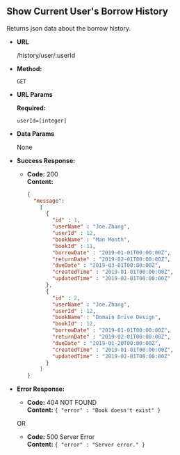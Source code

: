 **Show Current User's Borrow History**
----
  Returns json data about the borrow history.

* **URL**

  /history/user/:userId

* **Method:**

  `GET`
  
*  **URL Params**

   **Required:**
 
   `userId=[integer]`

* **Data Params**

  None

* **Success Response:**

  * **Code:** 200 <br />
    **Content:** 
    ```json
    {
      "message":
        [
          { 
            "id" : 1, 
            "userName" : "Joe.Zhang", 
            "userId" : 12,
            "bookName" : "Man Month",
            "bookId" : 11,
            "borrowDate" : "2019-01-01T00:00:00Z",
            "returnDate" : "2019-02-01T00:00:00Z",
            "dueDate" : "2019-03-01T00:00:00Z",
            "createdTime" : "2019-01-01T00:00:00Z",
            "updatedTime" : "2019-02-01T00:00:00Z"
          },
          { 
            "id" : 2, 
            "userName" : "Joe.Zhang", 
            "userId" : 12,
            "bookName" : "Domain Drive Design",
            "bookId" : 12,
            "borrowDate" : "2019-01-01T00:00:00Z",
            "returnDate" : "2019-02-01T00:00:00Z",
            "dueDate" : "2019-01-20T00:00:00Z",
            "createdTime" : "2019-01-01T00:00:00Z",
            "updatedTime" : "2019-02-01T00:00:00Z"
          }
        ]
    }
    
    ```
 
* **Error Response:**

  * **Code:** 404 NOT FOUND <br />
    **Content:** `{ "error" : "Book doesn't exist" }`

  OR

  * **Code:** 500 Server Error <br />
    **Content:** `{ "error" : "Server error." }`
